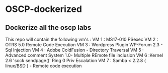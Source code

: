 # OSCP-dockerized
## Dockerize  all the oscp labs
This repo will contain the following vm's :
VM 1 : MS17-010 PSexec
VM 2 : OTRS 5.0 Remote Code Execution
VM 3 : Wordpress Plugin WP-Forum 2.3 - Sql Injection
VM 4 : Adobe ColdFusion - Directory Traversal
VM 5 : Advanced comment System 1.0- Multiple REmote file inclusion
VM 6 :Kernel 2.6 'sock sendpage()' Ring 0 Priv Escalation
VM 7 : Samba < 2.2.8 ( linux/BSD ) - Remote code execution
